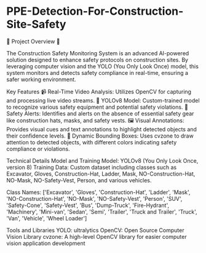 # PPE-Detection-For-Construction-Site-Safety
🚧 Project Overview 🚧

The Construction Safety Monitoring System is an advanced AI-powered solution designed to enhance safety protocols on construction sites. By leveraging computer vision and the YOLO (You Only Look Once) model, this system monitors and detects safety compliance in real-time, ensuring a safer working environment.

Key Features
📹 Real-Time Video Analysis: Utilizes OpenCV for capturing and processing live video streams.
🤖 YOLOv8 Model: Custom-trained model to recognize various safety equipment and potential safety violations.
🚨 Safety Alerts: Identifies and alerts on the absence of essential safety gear like construction hats, masks, and safety vests.
🖼️ Visual Annotations: Provides visual cues and text annotations to highlight detected objects and their confidence levels.
🎨 Dynamic Bounding Boxes: Uses cvzone to draw attention to detected objects, with different colors indicating safety compliance or violations.

Technical Details
Model and Training
Model: YOLOv8 (You Only Look Once, version 8)
Training Data: Custom dataset including classes such as Excavator, Gloves, Construction-Hat, Ladder, Mask, NO-Construction-Hat, NO-Mask, NO-Safety-Vest, Person, and various vehicles.

Class Names:
['Excavator', 'Gloves', 'Construction-Hat', 'Ladder', 'Mask', 'NO-Construction-Hat', 'NO-Mask', 'NO-Safety-Vest', 'Person', 'SUV', 'Safety-Cone', 'Safety-Vest', 'Bus', 'Dump-Truck', 'Fire-Hydrant', 'Machinery', 'Mini-van', 'Sedan', 'Semi', 'Trailer', 'Truck and Trailer', 'Truck', 'Van', 'Vehicle', 'Wheel Loader']

Tools and Libraries
YOLO: ultralytics
OpenCV: Open Source Computer Vision Library
cvzone: A high-level OpenCV library for easier computer vision application development
